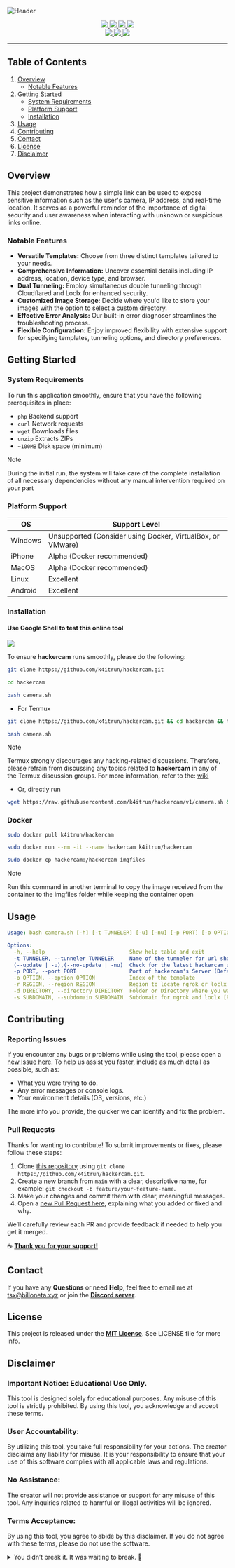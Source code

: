 ![Header](https://github.com/k4itrun/hackercam/assets/103044629/453eff3b-5be1-4e20-8c47-99009ed8f891)

<div align="center">
<a aria-label="GitHub Maintained" href="https://github.com/k4itrun/hackercam/blob/master/license.md">
    <img src="https://img.shields.io/badge/No-%5dd348f0?logo=github&style=flat-square&label=Maintained%3F">
  </a>
  <a aria-label="License" href="https://github.com/k4itrun/hackercam/blob/master/license.md">
    <img src="https://img.shields.io/github/license/k4itrun/hackercam?color=%5dd348f0&logo=github&style=flat-square&label=License">
  </a>
  <a aria-label="Version" href="https://github.com/k4itrun/hackercam/releases">
    <img src="https://img.shields.io/github/v/release/k4itrun/hackercam?color=%5dd348f0&logo=github&style=flat-square&label=Version">
  </a>
  <a aria-label="Discord" href="https://discord.gg/A6Vu7gYE">
    <img src="https://img.shields.io/discord/903684797560397915?color=%5dd348f0&logo=discord&style=flat-square&logoColor=fff&label=Discord">
  </a>
</div>

<div align="center">
  <a aria-label="Stars" href="https://github.com/k4itrun/hackercam">
    <img src="https://img.shields.io/github/stars/k4itrun/hackercam?color=%5dd348f0&logo=github&style=flat-square&label=Stars">
  </a>
  <a aria-label="Forks" href="https://github.com/k4itrun/hackercam/releases">
    <img src="https://img.shields.io/github/forks/k4itrun/hackercam?color=%5dd348f0&logo=github&style=flat-square&label=Forks">
  </a>
  <a aria-label="Issues" href="https://github.com/k4itrun/hackercam/issues">
    <img src="https://img.shields.io/github/issues/k4itrun/hackercam?color=%5dd348f0&logo=github&style=flat-square&label=Issues">
  </a>
</div>

---

## Table of Contents

1. [Overview](#overview)
   - [Notable Features](#notable-features)
2. [Getting Started](#getting-started)
   - [System Requirements](#system-requirements)
   - [Platform Support](#platform-support)
   - [Installation](#installation)
3. [Usage](#usage)
4. [Contributing](#contributing)
5. [Contact](#contact)
6. [License](#license)
7. [Disclaimer](#disclaimer)

## Overview

This project demonstrates how a simple link can be used to expose sensitive information such as the user's camera, IP address, and real-time location. It serves as a powerful reminder of the importance of digital security and user awareness when interacting with unknown or suspicious links online.

### Notable Features

- **Versatile Templates:** Choose from three distinct templates tailored to your needs.
- **Comprehensive Information:** Uncover essential details including IP address, location, device type, and browser.
- **Dual Tunneling:** Employ simultaneous double tunneling through Cloudflared and Loclx for enhanced security.
- **Customized Image Storage:** Decide where you'd like to store your images with the option to select a custom directory.
- **Effective Error Analysis:** Our built-in error diagnoser streamlines the troubleshooting process.
- **Flexible Configuration:** Enjoy improved flexibility with extensive support for specifying templates, tunneling options, and directory preferences.

## Getting Started

### System Requirements

To run this application smoothly, ensure that you have the following prerequisites in place:

- `php` Backend support
- `curl` Network requests
- `wget` Downloads files
- `unzip` Extracts ZIPs
- `~100MB` Disk space (minimum)

> [!NOTE]
> During the initial run, the system will take care of the complete installation of all necessary dependencies without any manual intervention required on your part

### Platform Support

| OS      | Support Level                                              |
| ------- | ---------------------------------------------------------- |
| Windows | Unsupported (Consider using Docker, VirtualBox, or VMware) |
| iPhone  | Alpha (Docker recommended)                                 |
| MacOS   | Alpha (Docker recommended)                                 |
| Linux   | Excellent                                                  |
| Android | Excellent                                                  |

### Installation

#### Use Google Shell to test this online tool

<p align="left">
  <a href="https://shell.cloud.google.com/cloudshell/open?cloudshell_git_repo=https://github.com/k4itrun/hackercam.git&tutorial=README.md" target="_blank"><img src="https://gstatic.com/cloudssh/images/open-btn.svg"></a>
</p>

To ensure **hackercam** runs smoothly, please do the following:

```bash
git clone https://github.com/k4itrun/hackercam.git
```

```bash
cd hackercam
```

```bash
bash camera.sh
```

- For Termux

```bash
git clone https://github.com/k4itrun/hackercam.git && cd hackercam && termux-setup-storage
```

```bash
bash camera.sh
```

> [!NOTE]
> Termux strongly discourages any hacking-related discussions. Therefore, please refrain from discussing any topics related to **hackercam** in any of the Termux discussion groups. For more information, refer to the: [wiki](https://wiki.termux.com/wiki/hacking)

- Or, directly run

```bash
wget https://raw.githubusercontent.com/k4itrun/hackercam/v1/camera.sh && bash camera.sh
```

### Docker

```bash
sudo docker pull k4itrun/hackercam
```

```bash
sudo docker run --rm -it --name hackercam k4itrun/hackercam
```

```bash
sudo docker cp hackercam:/hackercam imgfiles
```

> [!NOTE]
> Run this command in another terminal to copy the image received from the container to the imgfiles folder while keeping the container open

## Usage

```yml
Usage: bash camera.sh [-h] [-t TUNNELER] [-u] [-nu] [-p PORT] [-o OPTION] [-r REGION] [-d DIRECTORY] [-s SUBDOMAIN]

Options:
  -h, --help                           Show help table and exit
  -t TUNNELER, --tunneler TUNNELER     Name of the tunneler for url shortening (Default: ${TUNNELER})
  (--update | -u),(--no-update | -nu)  Check for the latest hackercam update (Default: ${UPDATE})
  -p PORT, --port PORT                 Port of hackercam's Server (Default: ${PORT})
  -o OPTION, --option OPTION           Index of the template
  -r REGION, --region REGION           Region to locate ngrok or loclx
  -d DIRECTORY, --directory DIRECTORY  Folder or Directory where you want the taken images to be saved
  -s SUBDOMAIN, --subdomain SUBDOMAIN  Subdomain for ngrok and loclx [Pro/Premium Account]
```

## Contributing

### Reporting Issues

If you encounter any bugs or problems while using the tool, please open a [new Issue here](https://github.com/k4itrun/hackercam/issues).
To help us assist you faster, include as much detail as possible, such as:

- What you were trying to do.
- Any error messages or console logs.
- Your environment details (OS, versions, etc.)

The more info you provide, the quicker we can identify and fix the problem.

### Pull Requests

Thanks for wanting to contribute! To submit improvements or fixes, please follow these steps:

1. Clone [this repository](https://github.com/k4itrun/hackercam.git) using `git clone https://github.com/k4itrun/hackercam.git`.
2. Create a new branch from `main` with a clear, descriptive name, for example: `git checkout -b feature/your-feature-name`.
3. Make your changes and commit them with clear, meaningful messages.
4. Open a [new Pull Request here](https://github.com/k4itrun/hackercam/pulls), explaining what you added or fixed and why.

We’ll carefully review each PR and provide feedback if needed to help you get it merged.

☕ **[Thank you for your support!](https://ko-fi.com/A0A11481X5)**

## Contact

If you have any **Questions** or need **Help**, feel free to email me at <tsx@billoneta.xyz> or join the **[Discord server](https://discord.gg/CMNd45AXvD)**.

## License

This project is released under the **[MIT License](license.md)**. See LICENSE file for more info.

## Disclaimer

### Important Notice: Educational Use Only.

This tool is designed solely for educational purposes. Any misuse of this tool is strictly prohibited. By using this tool, you acknowledge and accept these terms.

### User Accountability:

By utilizing this tool, you take full responsibility for your actions. The creator disclaims any liability for misuse. It is your responsibility to ensure that your use of this software complies with all applicable laws and regulations.

### No Assistance:

The creator will not provide assistance or support for any misuse of this tool. Any inquiries related to harmful or illegal activities will be ignored.

### Terms Acceptance:

By using this tool, you agree to abide by this disclaimer. If you do not agree with these terms, please do not use the software.

<details>
 <summary>You didn’t break it. It was waiting to break. 🎁</summary>

<a href="https://star-history.com/#k4itrun/hackercam&Timeline">
  <picture>
    <source media="(prefers-color-scheme: dark)" srcset="https://api.star-history.com/svg?repos=k4itrun/hackercam&type=Timeline&theme=dark" />
    <img alt="Star History hackercam" src="https://api.star-history.com/svg?repos=k4itrun/hackercam&type=Timeline" />
  </picture>
</a>

</details>
